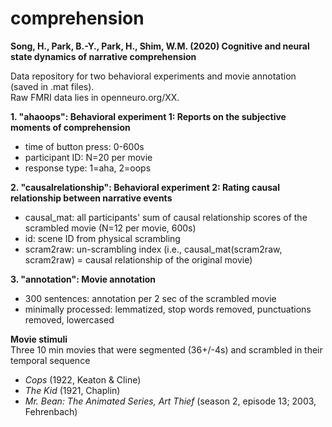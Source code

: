 # comprehension

**Song, H., Park, B.-Y., Park, H., Shim, W.M. (2020) Cognitive and neural state dynamics of narrative comprehension**

Data repository for two behavioral experiments and movie annotation (saved in .mat files).<br>
Raw FMRI data lies in openneuro.org/XX.

**1. "ahaoops": Behavioral experiment 1: Reports on the subjective moments of comprehension**
  - time of button press: 0-600s
  - participant ID: N=20 per movie
  - response type: 1=aha, 2=oops

**2. "causalrelationship": Behavioral experiment 2: Rating causal relationship between narrative events**
  - causal_mat: all participants' sum of causal relationship scores of the scrambled movie (N=12 per movie, 600s)
  - id: scene ID from physical scrambling
  - scram2raw: un-scrambling index (i.e., causal_mat(scram2raw, scram2raw) = causal relationship of the original movie)

**3. "annotation": Movie annotation**
  - 300 sentences: annotation per 2 sec of the scrambled movie
  - minimally processed: lemmatized, stop words removed, punctuations removed, lowercased

**Movie stimuli**<br>
  Three 10 min movies that were segmented (36+/-4s) and scrambled in their temporal sequence
  - *Cops* (1922, Keaton & Cline)
  - *The Kid* (1921, Chaplin)
  - *Mr. Bean: The Animated Series, Art Thief* (season 2, episode 13; 2003, Fehrenbach)
